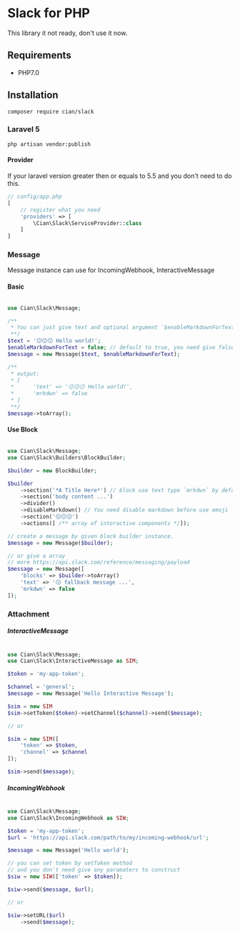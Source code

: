 # Slack for PHP

This library it not ready, don't use it now.

## Requirements

- PHP7.0

## Installation

```
composer require cian/slack
```

### Laravel 5

```shell
php artisan vendor:publish
```

#### Provider

If your laravel version greater then or equals to 5.5 and you don't need to do this. 

```php
// config/app.php
[
    // register what you need
    'providers' => [
        \Cian\Slack\ServiceProvider::class
    ]
]

```

### Message

Message instance can use for IncomingWebhook, InteractiveMessage

#### Basic

```php

use Cian\Slack\Message;

/**
 * You can just give text and optional argument `$enableMarkdownForText`
 **/
$text = '😗😗😗 Hello world!';
$enableMarkdownForText = false; // default to true, you need give false when you want use emoji.
$message = new Message($text, $enableMarkdownForText);

/** 
 * output:
 * [
 *      'text' => '😗😗😗 Hello world!',
 *      'mrkdwn' => false
 * ]
 **/
$message->toArray();

```

#### Use Block

```php

use Cian\Slack\Message;
use Cian\Slack\Builders\BlockBuilder;

$builder = new BlockBuilder;

$builder
    ->section('*A Title Here*') // block use text type `mrkdwn` by default
    ->section('body content ...')
    ->divider()
    ->disableMarkdown() // You need disable markdown before use emoji 
    ->section('😗😗😗')
    ->actions([ /** array of interactive components */]);

// create a message by given block builder instance.
$message = new Message($builder);

// or give a array
// more https://api.slack.com/reference/messaging/payload
$message = new Message([
    'blocks' => $builder->toArray()
    'text' => '😗 fallback message ...',
    'mrkdwn' => false
]);
```

### Attachment


##### InteractiveMessage

```php

use Cian\Slack\Message;
use Cian\Slack\InteractiveMessage as SIM;

$token = 'my-app-token';

$channel = 'general';
$message = new Message('Hello Interactive Message');

$sim = new SIM
$sim->setToken($token)->setChannel($channel)->send($message);

// or

$sim = new SIM([
    'token' => $token,
    'channel' => $channel
]);

$sim->send($message);
```

##### IncomingWebhook

```php

use Cian\Slack\Message;
use Cian\Slack\IncomingWebhook as SIW;

$token = 'my-app-token';
$url = 'https://api.slack.com/path/to/my/incoming-webhook/url';

$message = new Message('Hello world');

// you can set token by setToken method
// and you don't need give any paramaters to construct
$siw = new SIW(['token' => $token]);

$siw->send($message, $url);

// or

$siw->setURL($url)
    ->send($message);

```
